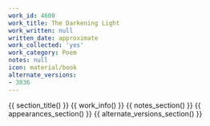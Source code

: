```yaml
---
work_id: 4600
work_title: The Darkening Light
work_written: null
written_date: approximate
work_collected: 'yes'
work_category: Poem
notes: null
icon: material/book
alternate_versions:
- 3036
---
```


{{ section_title() }}
{{ work_info() }}
{{ notes_section() }}
{{ appearances_section() }}
{{ alternate_versions_section() }}